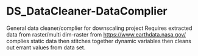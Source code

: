 # DS_DataCleaner-DataComplier
General data cleaner/complier for downscaling project
Requires extracted data from raster/multi dim-raster from https://www.earthdata.nasa.gov/
complies static data then stitches together dynamic variables
then cleans out errant values from data set.
